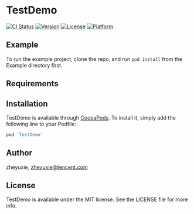 # TestDemo

[![CI Status](https://img.shields.io/travis/zheyuxie/TestDemo.svg?style=flat)](https://travis-ci.org/zheyuxie/TestDemo)
[![Version](https://img.shields.io/cocoapods/v/TestDemo.svg?style=flat)](https://cocoapods.org/pods/TestDemo)
[![License](https://img.shields.io/cocoapods/l/TestDemo.svg?style=flat)](https://cocoapods.org/pods/TestDemo)
[![Platform](https://img.shields.io/cocoapods/p/TestDemo.svg?style=flat)](https://cocoapods.org/pods/TestDemo)

## Example

To run the example project, clone the repo, and run `pod install` from the Example directory first.

## Requirements

## Installation

TestDemo is available through [CocoaPods](https://cocoapods.org). To install
it, simply add the following line to your Podfile:

```ruby
pod 'TestDemo'
```

## Author

zheyuxie, zheyuxie@tencent.com

## License

TestDemo is available under the MIT license. See the LICENSE file for more info.
